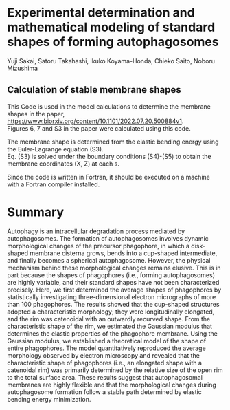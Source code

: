 # Experimental determination and mathematical modeling of standard shapes of forming autophagosomes

Yuji Sakai, Satoru Takahashi, Ikuko Koyama-Honda, Chieko Saito, Noboru Mizushima

## Calculation of stable membrane shapes

This Code is used in the model calculations to determine the membrane shapes in the paper,\
https://www.biorxiv.org/content/10.1101/2022.07.20.500884v1. \
Figures 6, 7 and S3 in the paper were calculated using this code.

The membrane shape is determined from the elastic bending energy using the Euler-Lagrange equation (S3).\
Eq. (S3) is solved under the boundary conditions (S4)-(S5) to obtain the membrane coordinates (X, Z) at each s.

Since the code is written in Fortran, it should be executed on a machine with a Fortran compiler installed.


# Summary

Autophagy is an intracellular degradation process mediated by autophagosomes. The formation of autophagosomes involves dynamic morphological changes of the precursor phagophore, in which a disk-shaped membrane cisterna grows, bends into a cup-shaped intermediate, and finally becomes a spherical autophagosome. However, the physical mechanism behind these morphological changes remains elusive. This is in part because the shapes of phagophores (i.e., forming autophagosomes) are highly variable, and their standard shapes have not been characterized precisely. Here, we first determined the average shapes of phagophores by statistically investigating three-dimensional electron micrographs of more than 100 phagophores. The results showed that the cup-shaped structures adopted a characteristic morphology; they were longitudinally elongated, and the rim was catenoidal with an outwardly recurved shape. From the characteristic shape of the rim, we estimated the Gaussian modulus that determines the elastic properties of the phagophore membrane. Using the Gaussian modulus, we established a theoretical model of the shape of entire phagophores. The model quantitatively reproduced the average morphology observed by electron microscopy and revealed that the characteristic shape of phagophores (i.e., an elongated shape with a catenoidal rim) was primarily determined by the relative size of the open rim to the total surface area. These results suggest that autophagosomal membranes are highly flexible and that the morphological changes during autophagosome formation follow a stable path determined by elastic bending energy minimization.
